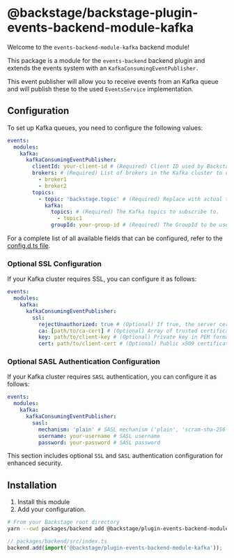 # @backstage/backstage-plugin-events-backend-module-kafka

Welcome to the `events-backend-module-kafka` backend module!

This package is a module for the `events-backend` backend plugin and extends the events system with an `KafkaConsumingEventPublisher.`

This event publisher will allow you to receive events from an Kafka queue and will publish these to the used `EventsService` implementation.

## Configuration

To set up Kafka queues, you need to configure the following values:

```yaml
events:
  modules:
    kafka:
      kafkaConsumingEventPublisher:
        clientId: your-client-id # (Required) Client ID used by Backstage to identify when connecting to the Kafka cluster.
        brokers: # (Required) List of brokers in the Kafka cluster to connect to.
          - broker1
          - broker2
        topics:
          - topic: 'backstage.topic' # (Required) Replace with actual topic name as expected by subscribers
            kafka:
              topics: # (Required) The Kafka topics to subscribe to.
                - topic1
              groupId: your-group-id # (Required) The GroupId to be used by the topic consumers.
```

For a complete list of all available fields that can be configured, refer to the [config.d.ts file](path/to/config.d.ts).

### Optional SSL Configuration

If your Kafka cluster requires SSL, you can configure it as follows:

```yaml
events:
  modules:
    kafka:
      kafkaConsumingEventPublisher:
        ssl:
          rejectUnauthorized: true # (Optional) If true, the server certificate is verified against the list of supplied CAs.
          ca: [path/to/ca-cert] # (Optional) Array of trusted certificates in PEM format.
          key: path/to/client-key # (Optional) Private key in PEM format.
          cert: path/to/client-cert # (Optional) Public x509 certificate in PEM format.
```

### Optional SASL Authentication Configuration

If your Kafka cluster requires `SASL` authentication, you can configure it as follows:

```yaml
events:
  modules:
    kafka:
      kafkaConsumingEventPublisher:
        sasl:
          mechanism: 'plain' # SASL mechanism ('plain', 'scram-sha-256' or 'scram-sha-512')
          username: your-username # SASL username
          password: your-password # SASL password
```

This section includes optional `SSL` and `SASL` authentication configuration for enhanced security.

## Installation

1. Install this module
2. Add your configuration.

```bash
# From your Backstage root directory
yarn --cwd packages/backend add @backstage/plugin-events-backend-module-kafka
```

```typescript
// packages/backend/src/index.ts
backend.add(import('@backstage/plugin-events-backend-module-kafka'));
```

